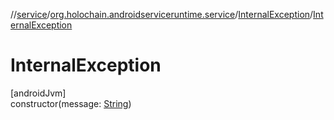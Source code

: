 //[service](../../../index.md)/[org.holochain.androidserviceruntime.service](../index.md)/[InternalException](index.md)/[InternalException](-internal-exception.md)

# InternalException

[androidJvm]\
constructor(message: [String](https://kotlinlang.org/api/core/kotlin-stdlib/kotlin/-string/index.html))